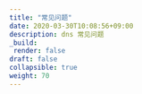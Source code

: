 ```yaml
---
title: "常见问题"
date: 2020-03-30T10:08:56+09:00
description: dns 常见问题
_build:
 render: false 
draft: false
collapsible: true
weight: 70
---
```

